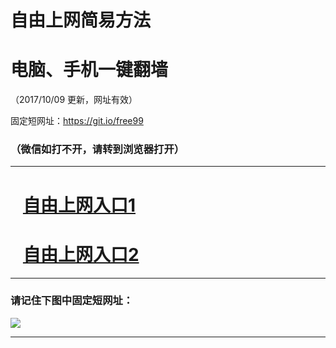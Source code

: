 ﻿# 自由上网简易方法

# 电脑、手机一键翻墙

（2017/10/09 更新，网址有效）

固定短网址：https://git.io/free99

### （微信如打不开，请转到浏览器打开）


***





# &nbsp;&nbsp; <a href="http://ft2053118955.fwq-tz-1001.info/fwqtz01.html?t=100900116620 " target="_blank">自由上网入口1</a>
# &nbsp;&nbsp; <a href="http://ft105116449.fwq-tz-1002.info/fwqtz02.html?t=10090013385 " target="_blank">自由上网入口2</a>
***

### 请记住下图中固定短网址：

<img src="https://s3-us-west-2.amazonaws.com/fwq-1001/yjfq-20170905okok.png" /> 


***

